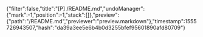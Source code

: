 {"filter":false,"title":"[P] /README.md","undoManager":{"mark":-1,"position":-1,"stack":[]},"preview":{"path":"/README.md","previewer":"preview.markdown"},"timestamp":1555726943507,"hash":"da39a3ee5e6b4b0d3255bfef95601890afd80709"}